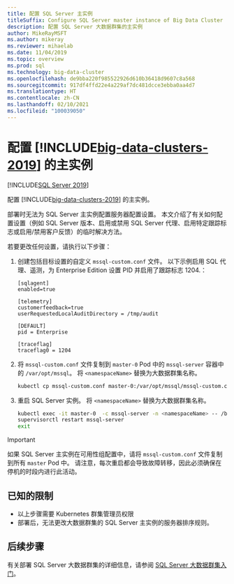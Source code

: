 ```yaml
---
title: 配置 SQL Server 主实例
titleSuffix: Configure SQL Server master instance of Big Data Cluster
description: 配置 SQL Server 大数据群集的主实例
author: MikeRayMSFT
ms.author: mikeray
ms.reviewer: mihaelab
ms.date: 11/04/2019
ms.topic: overview
ms.prod: sql
ms.technology: big-data-cluster
ms.openlocfilehash: de9bba220f985522926d610b36418d9607c8a568
ms.sourcegitcommit: 917df4ffd22e4a229af7dc481dcce3ebba0aa4d7
ms.translationtype: HT
ms.contentlocale: zh-CN
ms.lasthandoff: 02/10/2021
ms.locfileid: "100039050"
---
```

# <a name="configure-master-instance-of-big-data-clusters-2019"></a>配置 [!INCLUDE[big-data-clusters-2019](../includes/ssbigdataclusters-ss-nover.md)] 的主实例

[!INCLUDE[SQL Server 2019](../includes/applies-to-version/sqlserver2019.md)]

配置 [!INCLUDE[big-data-clusters-2019](../includes/ssbigdataclusters-ss-nover.md)] 的主实例。

部署时无法为 SQL Server 主实例配置服务器配置设置。 本文介绍了有关如何配置设置（例如 SQL Server 版本、启用或禁用 SQL Server 代理、启用特定跟踪标志或启用/禁用客户反馈）的临时解决方法。

若要更改任何设置，请执行以下步骤：

1. 创建包括目标设置的自定义 `mssql-custom.conf` 文件。 以下示例启用 SQL 代理、遥测，为 Enterprise Edition 设置 PID 并启用了跟踪标志 1204.：

   ```
   [sqlagent]
   enabled=true
   
   [telemetry]
   customerfeedback=true
   userRequestedLocalAuditDirectory = /tmp/audit

   [DEFAULT]
   pid = Enterprise

   [traceflag]
   traceflag0 = 1204
   ```

1. 将 `mssql-custom.conf` 文件复制到 `master-0` Pod 中的 `mssql-server` 容器中的 `/var/opt/mssql`。 将 `<namespaceName>` 替换为大数据群集名称。

   ```bash
   kubectl cp mssql-custom.conf master-0:/var/opt/mssql/mssql-custom.conf -c mssql-server -n <namespaceName>
   ```

1. 重启 SQL Server 实例。  将 `<namespaceName>` 替换为大数据群集名称。

   ```bash
   kubectl exec -it master-0  -c mssql-server -n <namespaceName> -- /bin/bash
   supervisorctl restart mssql-server
   exit
   ```

> [!IMPORTANT]
> 如果 SQL Server 主实例在可用性组配置中，请将 `mssql-custom.conf` 文件复制到所有 `master` Pod 中。 请注意，每次重启都会导致故障转移，因此必须确保在停机的时段内进行此活动。

## <a name="known-limitations"></a>已知的限制

- 以上步骤需要 Kubernetes 群集管理员权限
- 部署后，无法更改大数据群集的 SQL Server 主实例的服务器排序规则。

## <a name="next-steps"></a>后续步骤

有关部署 SQL Server 大数据群集的详细信息，请参阅 [SQL Server 大数据群集入门](deploy-get-started.md)。